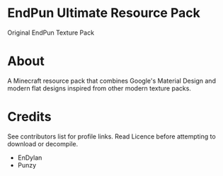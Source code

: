 # EndPun Ultimate Resource Pack
Original EndPun Texture Pack


# About
A Minecraft resource pack that combines Google's Material Design and modern flat designs inspired from other modern texture packs.


# Credits
See contributors list for profile links.
Read Licence before attempting to download or decompile.

- EnDylan
- Punzy
